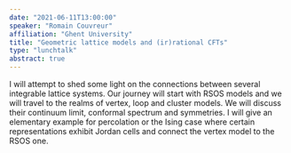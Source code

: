 ```yaml
---
date: "2021-06-11T13:00:00"
speaker: "Romain Couvreur"
affiliation: "Ghent University"
title: "Geometric lattice models and (ir)rational CFTs"
type: "lunchtalk"
abstract: true
---
```


I will attempt to shed some light on the connections between several integrable lattice systems. Our journey will start with RSOS models and we will travel to the realms of vertex, loop and cluster models. We will discuss their continuum limit, conformal spectrum and symmetries. I will give an elementary example for percolation or the Ising case where certain representations exhibit Jordan cells and connect the vertex model to the RSOS one.
